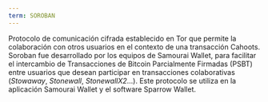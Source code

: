 ```yaml
---
term: SOROBAN
---
```


Protocolo de comunicación cifrada establecido en Tor que permite la colaboración con otros usuarios en el contexto de una transacción Cahoots. Soroban fue desarrollado por los equipos de Samourai Wallet, para facilitar el intercambio de Transacciones de Bitcoin Parcialmente Firmadas (PSBT) entre usuarios que desean participar en transacciones colaborativas (*Stowaway*, *Stonewall*, *StonewallX2*...). Este protocolo se utiliza en la aplicación Samourai Wallet y el software Sparrow Wallet.